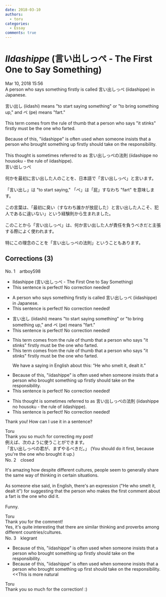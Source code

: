 ```yaml
---
date: 2018-03-10
authors:
  - toru
categories:
  - Essay
comments: true
---
```


# <strong><em>IIdashippe</strong></em> (言い出しっぺ - The First One to Say Something)
<div class="date">Mar 10, 2018 15:56</div>
<div id="post"><div id="body_show_ori">
A person who says something firstly is called 言い出しっぺ (iidashippe) in Japanese.<br/><br/>言い出し (iidashi) means "to start saying something" or "to bring something up," and ペ (pe) means "fart." <br/><br/>This term comes from the rule of thumb that a person who says "it stinks" firstly must be the one who farted. <br/><br/>Because of this, "iidashippe" is often used when someone insists that a person who brought something up firstly should take on the responsibility.<br/><br/>This thought is sometimes referred to as 言い出しっぺの法則 (iidashippe no housoku - the rule of iidashippe).
</div></div>

<!-- more -->

<div id="post_ja"><div id="body_show_mo">
言い出しっぺ<br/><br/>何かを最初に言い出した人のことを、日本語で「言い出しっぺ」と言います。<br/><br/>「言い出し」は "to start saying," 「ぺ」は「屁」すなわち  "fart" を意味します。<br/><br/>この言葉は、「最初に臭い（すなわち誰かが放屁した）と言い出した人こそ、犯人であるに違いない」という経験則から生まれました。<br/><br/>このことから「言い出しっぺ」は、何か言い出した人が責任を負うべきだと主張する際によく使われます。<br/><br/>特にこの理念のことを「言い出しっぺの法則」ということもあります。
</div></div>

## Corrections (3)
<div id="block"><div class="first_name"> No. 1　<span class="just_name">artboy598</span></div><div id="block2">
<ul class="correction_field">
<li class="incorrect">IIdashippe (言い出しっぺ - The First One to Say Something)</li>
<li class="corrected perfect">This sentence is perfect! No correction needed!</li>
</ul>
<ul class="correction_field">
<li class="incorrect">A person who says something firstly is called 言い出しっぺ (iidashippe) in Japanese.</li>
<li class="corrected perfect">This sentence is perfect! No correction needed!</li>
</ul>
<ul class="correction_field">
<li class="incorrect">言い出し (iidashi) means "to start saying something" or "to bring something up," and ペ (pe) means "fart." </li>
<li class="corrected perfect">This sentence is perfect! No correction needed!</li>
</ul>
<ul class="correction_field">
<li class="incorrect">This term comes from the rule of thumb that a person who says "it stinks" firstly must be the one who farted.</li>
<li class="corrected correct">
This term comes from the rule of thumb that a person who says "it stinks" firstly must be the one who farted.
<p class="correction_comment">We have a saying in English about this:  “He who smelt it, dealt it.”</p>
</li>
</ul>
<ul class="correction_field">
<li class="incorrect">Because of this, "iidashippe" is often used when someone insists that a person who brought something up firstly should take on the responsibility.</li>
<li class="corrected perfect">This sentence is perfect! No correction needed!</li>
</ul>
<ul class="correction_field">
<li class="incorrect">This thought is sometimes referred to as 言い出しっぺの法則 (iidashippe no housoku - the rule of iidashippe).</li>
<li class="corrected perfect">This sentence is perfect! No correction needed!</li>
</ul>
<p class="comment_small">
 Thank you!  How can I use it in a sentence?
</p>

</div><div class="name"><span class="just_name">Toru</span><br>
Thank you so much for correcting my post!<br/>例えば、次のように使うことができます。<br/>「言い出しっぺの君が、まずやるべきだ。」 (You should do it first, because you're the one who brought it up.)
</div>
</div>
<div id="block"><div class="first_name"> No. 2　<span class="just_name">closed</span></div><div id="block2">
<p class="comment_small">
 It's amazing how despite different cultures, people seem to generally share the same way of thinking in certain situations.
 <br/>
 <br/>
 As someone else said, in English, there's an expression ("He who smelt it, dealt it") for suggesting that the person who makes the first comment about a fart is the one who did it.
 <br/>
 <br/>
 Funny.
</p>

</div><div class="name"><span class="just_name">Toru</span><br>
Thank you for the comment!<br/>Yes, it's quite interesting that there are similar thinking and proverbs among different countries/cultures.
</div>
</div>
<div id="block"><div class="first_name"> No. 3　<span class="just_name">klegrant</span></div><div id="block2">
<ul class="correction_field">
<li class="incorrect">Because of this, "iidashippe" is often used when someone insists that a person who brought something up firstly should take on the responsibility.</li>
<li class="corrected correct">
Because of this, "iidashippe" is often used when someone insists that a person who brought something up first should take on the responsibility. &lt;&lt;This is more natural
</li>
</ul>
</div><div class="name"><span class="just_name">Toru</span><br>
Thank you so much for the correction! :)
</div>
</div>
